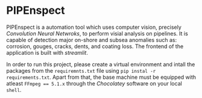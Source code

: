 # PIPEnspect
PIPEnspect is a automation tool which uses computer vision, precisely _Convolution Neural Netwroks_, to perform visial analysis on pipelines. It is capable of detection major on-shore and subsea anomalies such as: corrosion, gouges, cracks, dents, and coating loss. The frontend of the application is built with _streamlit_.

In order to run this project, please create a virtual environment and intall the packages from the `requiremnts.txt` file using `pip instal -r requirements.txt`. Apart from that, the base machine must be equipped with atleast  `FFmpeg == 5.1.x` through the _Chocolatey_ software on your local `shell`.
